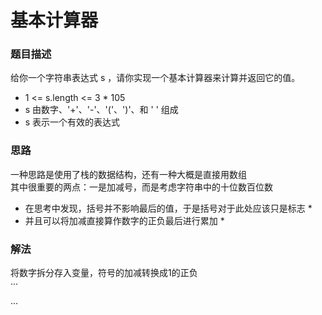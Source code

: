 # 基本计算器

### 题目描述
给你一个字符串表达式 s ，请你实现一个基本计算器来计算并返回它的值。    
* 1 <= s.length <= 3 * 105  
* s 由数字、'+'、'-'、'('、')'、和 ' ' 组成
* s 表示一个有效的表达式   


### 思路
一种思路是使用了栈的数据结构，还有一种大概是直接用数组   
其中很重要的两点：一是加减号，而是考虑字符串中的十位数百位数  

* 在思考中发现，括号并不影响最后的值，于是括号对于此处应该只是标志 *
* 并且可以将加减直接算作数字的正负最后进行累加 *

### 解法
将数字拆分存入变量，符号的加减转换成1的正负  
···

···
###
